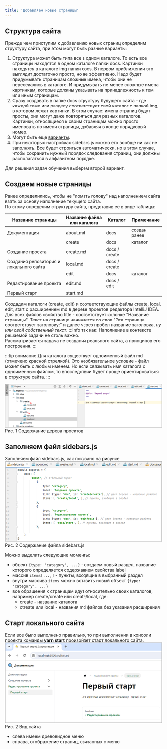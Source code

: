```yaml
---
title: 'Добавляем новые страницы'
---
```


## Структура сайта

Прежде чем приступим к добавлению новых страниц определим структуру сайта, при этом могут быть разные варианты:
1. Структура может быть типа все в одном каталоге. То есть все страницы находятся в одном каталоге папки docs. Картинки находятся в каталоге img папки docs. 
В первом приближении это выглядит достаточно просто, но не эффективно. Надо будет придумывать страницам сложные имена, чтобы они не пересекались в каталоге. 
И придумывать не менее сложные имена картинкам, которые должны указывать на принадлежность к тем или иным страницам. 
2. Сразу создавать в папке docs структуру будущего сайта - где каждой теме или разделу соответствует свой каталог с папкой img, в котором лежат картинки. 
В этом случае: имена страниц будут просты, они могут даже повторяться для разных каталогов. 
Картинки, относящиеся к своим страницам можно просто именовать по имени страницы, добавляя в конце порядковый номер. 
3. Могут быть еще [варианты](https://docusaurus.io/docs/create-doc).
4. При некоторых настройках sidebars.js можно его вообще ни как не заполнять. Все будет строиться автоматически, но в этом случае, 
чтобы сохранить нужный порядок следования страниц, они должны располагаться в алфавитном порядке.

Для решения задач обучения выберем второй вариант.


## Создаем новые страницы

Ранее определились, чтобы не "ломать голову" над наполнением сайта взять за основу наполнение текущего сайта.  
По этому определим структуру сайта, представив ее в виде таблицы:

| Название страницы                        | Название файла или  каталога | Каталог       | Примечание   |
|------------------------------------------|------------------------------|---------------|--------------|
| Документация                             | about.md                     | docs          | создан ранее |
|                                          | create                       | docs          | каталог      |
| Создание проекта                         | create.md                    | docs / create |              |
| Создания репозитория и  локального сайта | local.md                     | docs / create |              |
|                                          | edit                         | docs          | каталог      |
| Редактирование проекта                   | edit.md                      | docs / edit   |              |
| Первый старт                             | start.md                     |               |              |
  
 Создадим каталоги (create, edit) и соответствующие файлы create, local. edit, start с расширением md в дереве проектов редактора IntelliJ IDEA.
 Для всех файлов свойство title - соответствует колонке "Название страницы". 
 Текст на странице начинается со слов "Эта страница соответствует заголовку:" и далее через пробел название заголовка, _ну или свой собственный текст_.
:::info так как: 
 Наполнение в контексте решаемой задачи не столь важно.  
 Рассматривается задача не создания реального сайта, а принципов его построения.
:::

 :::tip внимание
Для каталога существует одноименный файл md (отмечено красной стрелкой). Это необязательное условие - файл может быть с любым именем.
Но если связывать имя каталога с одноименным файлом, то впоследствии будет проще ориентироваться в структуре сайта.
:::
 
![](img/new-pages1.png)  
Рис. 1 Содержание дерева проектов


## Заполняем файл sidebars.js

Заполняем файл sidebars.js, как показано на рисунке
![](img/new-pages2.png)  
Рис. 2 Содержание файла sidebars.js

Можно выделить следующие моменты:
- объект `{type: 'category', ...}` - создаем новый раздел, название которого определяется содержанием свойства label
- массив `items[...,]` - пункты, входящие в выбранный раздел
- внутри массива `items` можно вставить новый объект `{type: 'category', ...}`   
- все обращения к страницам идут относительно своих каталогов, например create/create или create/local, где:
  + create - название каталога
  + ctreate или local - названия md файлов без указания расширения


## Старт локального сайта

Если все было выполнено правильно, то при выполнении в консоли проекта команды **yarn start** произойдет старт локального сайта.  
![](img/new-pages3.png)  
Рис. 2 Вид сайта

- слева имеем древовидное меню
- справа, отображение страниц, связанных с меню



